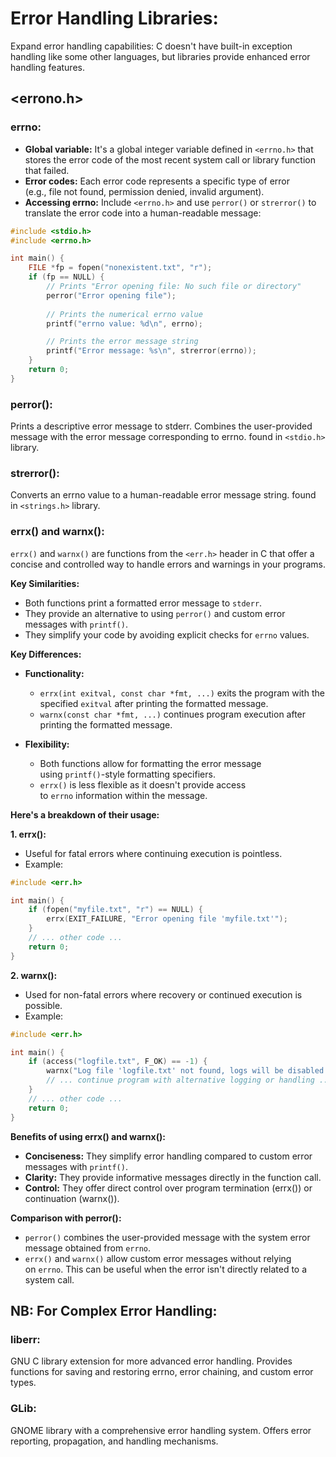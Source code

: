 # Error Handling Libraries:

Expand error handling capabilities: C doesn't have built-in exception handling like some other languages, but libraries provide enhanced error handling features.
## <errono.h>

### **errno:**

- **Global variable:** It's a global integer variable defined in `<errno.h>` that stores the error code of the most recent system call or library function that failed.
- **Error codes:** Each error code represents a specific type of error (e.g., file not found, permission denied, invalid argument).
- **Accessing errno:** Include `<errno.h>` and use `perror()` or `strerror()` to translate the error code into a human-readable message:

```C
#include <stdio.h>
#include <errno.h>

int main() {
    FILE *fp = fopen("nonexistent.txt", "r");
    if (fp == NULL) {
	    // Prints "Error opening file: No such file or directory"
        perror("Error opening file"); 
         
        // Prints the numerical errno value
        printf("errno value: %d\n", errno); 

		// Prints the error message string
        printf("Error message: %s\n", strerror(errno));  
    }
    return 0;
}

```

### perror():

Prints a descriptive error message to stderr.
Combines the user-provided message with the error message corresponding to errno. 
found in `<stdio.h>` library. 

### strerror():

Converts an errno value to a human-readable error message string.
found in `<strings.h>` library. 

### errx() and warnx():

`errx()` and `warnx()` are functions from the `<err.h>` header in C that offer a concise and controlled way to handle errors and warnings in your programs.

**Key Similarities:**

- Both functions print a formatted error message to `stderr`.
- They provide an alternative to using `perror()` and custom error messages with `printf()`.
- They simplify your code by avoiding explicit checks for `errno` values.

**Key Differences:**

- **Functionality:**
    
    - `errx(int exitval, const char *fmt, ...)` exits the program with the specified `exitval` after printing the formatted message.
    - `warnx(const char *fmt, ...)` continues program execution after printing the formatted message.
    
- **Flexibility:**
    
    - Both functions allow for formatting the error message using `printf()`-style formatting specifiers.
    - `errx()` is less flexible as it doesn't provide access to `errno` information within the message.
    

**Here's a breakdown of their usage:**

**1. errx():**

- Useful for fatal errors where continuing execution is pointless.
- Example:

```C
#include <err.h>

int main() {
    if (fopen("myfile.txt", "r") == NULL) {
        errx(EXIT_FAILURE, "Error opening file 'myfile.txt'");
    }
    // ... other code ...
    return 0;
}
```

**2. warnx():**

- Used for non-fatal errors where recovery or continued execution is possible.
- Example:

```C
#include <err.h>

int main() {
    if (access("logfile.txt", F_OK) == -1) {
        warnx("Log file 'logfile.txt' not found, logs will be disabled.");
        // ... continue program with alternative logging or handling ...
    }
    // ... other code ...
    return 0;
}
```

**Benefits of using errx() and warnx():**

- **Conciseness:** They simplify error handling compared to custom error messages with `printf()`.
- **Clarity:** They provide informative messages directly in the function call.
- **Control:** They offer direct control over program termination (errx()) or continuation (warnx()).

**Comparison with perror():**

- `perror()` combines the user-provided message with the system error message obtained from `errno`.
- `errx()` and `warnx()` allow custom error messages without relying on `errno`. This can be useful when the error isn't directly related to a system call.

## NB:  For Complex Error Handling:
### liberr:
GNU C library extension for more advanced error handling.
Provides functions for saving and restoring errno, error chaining, and custom error types.

### GLib:
GNOME library with a comprehensive error handling system.
Offers error reporting, propagation, and handling mechanisms.